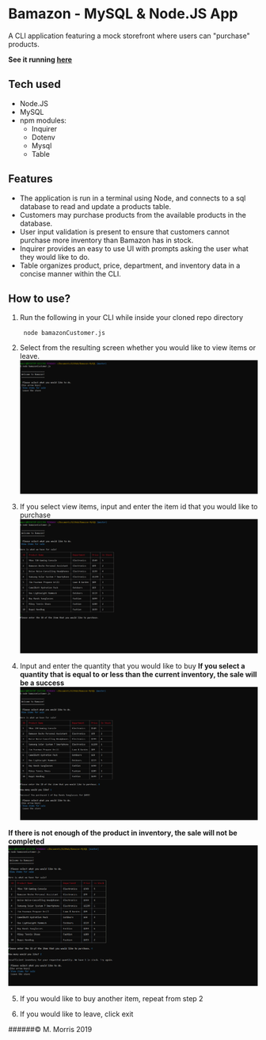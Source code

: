 # Bamazon - MySQL & Node.JS App
A CLI application featuring a mock storefront where users can "purchase" products.

**See it running [here](/media/bamazon_showcase.webm)**

## Tech used
- Node.JS
- MySQL
- npm modules:
    - Inquirer
    - Dotenv
    - Mysql
    - Table

## Features
- The application is run in a terminal using Node, and connects to a sql database to read and update a products table.
- Customers may purchase products from the available products in the database. 
- User input validation is present to ensure that customers cannot purchase more inventory than Bamazon has in stock.
- Inquirer provides an easy to use UI with prompts asking the user what they would like to do.
- Table organizes product, price, department, and inventory data in a concise manner within the CLI.

## How to use?

1. Run the following in your CLI while inside your cloned repo directory

		node bamazonCustomer.js

2. Select from the resulting screen whether you would like to view items or leave.
![Choose to view products or exit the app](/media/bamazon1.png)

3. If you select view items, input and enter the item id that you would like to purchase
![Select a item ID](/media/bamazon2.png)

4. Input and enter the quantity that you would like to buy
**If you select a quantity that is equal to or less than the current inventory, the sale will be a success**
![Sale Success](/media/bamazon3.png)

**If there is not enough of the product in inventory, the sale will not be completed**
![Sale Failed](/media/bamazon4.png)

5. If you would like to buy another item, repeat from step 2

6. If you would like to leave, click exit

######© M. Morris 2019